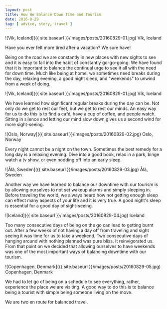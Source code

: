 ```yaml
---
layout: post
title: How We Balance Down Time and Tourism
date: 2016-8-29
tag: [ advice, story, travel ]
---
```


![Vík, Iceland]({{ site.baseurl }}/images/posts/20160829-01.jpg)
Vík, Iceland

Have you ever felt more tired after a vacation? We sure have!

Being on the road we are constantly in new places with new sights to see and it is easy to fall into the habit of constantly go-go-going. We have found that it is important to balance the continual urge to see it all with the need for down time. Much like being at home, we sometimes need breaks during the day, relaxing evening, a good night sleep, and "weekends" to unwind from a week of doing.   

![Vík, Iceland]({{ site.baseurl }}/images/posts/20160829-01.jpg)
Vík, Iceland

We have learned how significant regular breaks during the day can be. Not only do we get to rest our feet, but we get to rest our minds. An easy way for us to do this is to find a café, have a cup of coffee, and people watch. Sitting in silence and letting our mind slow down gives us a second wind for more sight-seeing. 

![Oslo, Norway]({{ site.baseurl }}/images/posts/20160829-02.jpg)
Oslo, Norway

Every night cannot be a night on the town.  Sometimes the best remedy for a long day is a relaxing evening. Dive into a good book, relax in a park, binge watch a tv show, or even nodding off into an early sleep. 

![Ålä, Sweden]({{ site.baseurl }}/images/posts/20160829-03.jpg)
Ålä, Sweden

Another way we have learned to balance our downtime with our tourism is by allowing ourselves to not set wakeup alarms and simply sleeping in. Before traveling the world, we always heard how not getting enough sleep can effect many aspects of your life and it is very true. A good night's sleep is essential for a good day of sight-seeing.

![Iceland]({{ site.baseurl }}/images/posts/20160829-04.jpg)
Iceland

Too many consecutive days of being on the go can lead to getting burnt out. After a few weeks of not having a day off from traveling and sight seeing it was time for us to take a weekend. Two consecutive days of hanging around with nothing planned was pure bliss. It reinvigorated us. From that point on we decided that allowing ourselves to have weekends was one of the most important ways of balancing downtime with our tourism.

![Copenhagen, Denmark]({{ site.baseurl }}/images/posts/20160829-05.jpg)
Copenhagen, Denmark

We had to let go of being on a schedule to see everything, rather, experience the place we are visiting. A good way to do this is to balance being a tourist with simple being someone living on the move.     

We are two en route for balanced travel.